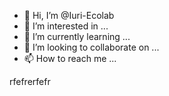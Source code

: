 - 👋 Hi, I’m @Iuri-Ecolab
- 👀 I’m interested in ...
- 🌱 I’m currently learning ...
- 💞️ I’m looking to collaborate on ...
- 📫 How to reach me ...

<!---
Iuri-Ecolab/Iuri-Ecolab is a ✨ special ✨ repository because its `README.md` (this file) appears on your GitHub profile.
You can click the Preview link to take a look at your changes.
--->
rfefrerfefr
